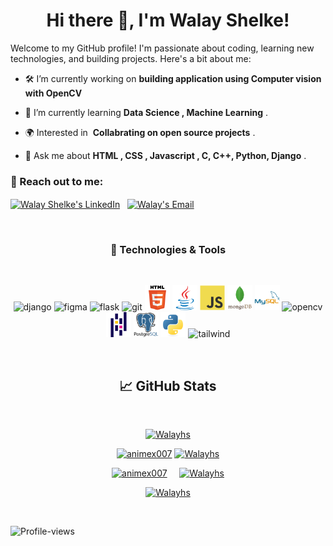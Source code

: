 <h1 align="center">Hi there 👋, I'm Walay Shelke!</h1> 

Welcome to my GitHub profile! I'm passionate about coding, learning new technologies, and building projects. Here's a bit about me:

- 🛠️ I’m currently working on **building application using Computer vision with OpenCV**

- 📖 I’m currently learning **Data Science , Machine Learning** .

- 🌍 Interested in ‍ **Collabrating on open source projects** .

- 💬 Ask me about **HTML , CSS , Javascript , C, C++, Python, Django** .

<h3 align="left">💬 Reach out to me:</h3>

<p align="left"><a href="https://www.linkedin.com/in/walay-shelke-662a81258/" target="blank"><img align="center" src="https://raw.githubusercontent.com/rahuldkjain/github-profile-readme-generator/master/src/images/icons/Social/linked-in-alt.svg" alt="Walay Shelke's LinkedIn" height="30" width="40" /></a> &nbsp <a href="https://mail.google.com/mail/?view=cm&fs=1&to=shwalay.dev@gmail.com" target="blank"> <img align="center" src="https://upload.wikimedia.org/wikipedia/commons/7/7e/Gmail_icon_%282020%29.svg" alt="Walay's Email" height="30" width="40" /></a></p>

<br>

<h3 align="center" >🔧 Technologies & Tools </h3>
<br>  
<p align="center"> <img src="https://cdn.worldvectorlogo.com/logos/django.svg" alt="django" width="40" height="40"/> <img src="https://www.vectorlogo.zone/logos/figma/figma-icon.svg" alt="figma" width="40" height="40"/> <img src="https://www.vectorlogo.zone/logos/pocoo_flask/pocoo_flask-icon.svg" alt="flask" width="40" height="40"/> <img src="https://www.vectorlogo.zone/logos/git-scm/git-scm-icon.svg" alt="git" width="40" height="40"/> <img src="https://raw.githubusercontent.com/devicons/devicon/master/icons/html5/html5-original-wordmark.svg" alt="html5" width="40" height="40"/>  <img src="https://raw.githubusercontent.com/devicons/devicon/master/icons/java/java-original.svg" alt="java" width="40" height="40"/> <img src="https://raw.githubusercontent.com/devicons/devicon/master/icons/javascript/javascript-original.svg" alt="javascript" width="40" height="40"/> <!--<img src="https://www.vectorlogo.zone/logos/kotlinlang/kotlinlang-icon.svg" alt="kotlin" width="40" height="40"/> <img src="https://www.vectorlogo.zone/logos/kubernetes/kubernetes-icon.svg" alt="kubernetes" width="40" height="40"/> <img src="https://raw.githubusercontent.com/devicons/devicon/master/icons/linux/linux-original.svg" alt="linux" width="40" height="40"/> --><img src="https://raw.githubusercontent.com/devicons/devicon/master/icons/mongodb/mongodb-original-wordmark.svg" alt="mongodb" width="40" height="40"/> <img src="https://raw.githubusercontent.com/devicons/devicon/master/icons/mysql/mysql-original-wordmark.svg" alt="mysql" width="40" height="40"/> <!--<img src="https://cdn.worldvectorlogo.com/logos/nextjs-2.svg" alt="nextjs" width="40" height="40"/> <img src="https://raw.githubusercontent.com/devicons/devicon/master/icons/nodejs/nodejs-original-wordmark.svg" alt="nodejs" width="40" height="40"/> --><img src="https://www.vectorlogo.zone/logos/opencv/opencv-icon.svg" alt="opencv" width="40" height="40"/> <img src="https://raw.githubusercontent.com/devicons/devicon/2ae2a900d2f041da66e950e4d48052658d850630/icons/pandas/pandas-original.svg" alt="pandas" width="40" height="40"/> <img src="https://raw.githubusercontent.com/devicons/devicon/master/icons/postgresql/postgresql-original-wordmark.svg" alt="postgresql" width="40" height="40"/> <img src="https://raw.githubusercontent.com/devicons/devicon/master/icons/python/python-original.svg" alt="python" width="40" height="40"/> <!-- <img src="https://raw.githubusercontent.com/devicons/devicon/master/icons/react/react-original-wordmark.svg" alt="react" width="40" height="40"/> --> <img src="https://www.vectorlogo.zone/logos/tailwindcss/tailwindcss-icon.svg" alt="tailwind" width="40" height="40"/> <!--<img src="https://www.vectorlogo.zone/logos/tensorflow/tensorflow-icon.svg" alt="tensorflow" width="40" height="40"/>--></p>

<br>
<h2 align="center">📈 GitHub Stats </h2>
<br>
<p align="center"><a href="https://github.com/ryo-ma/github-profile-trophy"><img src="https://github-profile-trophy.vercel.app/?username=Walayhs&theme=algolia&no-frame=true&margin-w=10&margin-h=15" alt="Walayhs" /></a> </p>
<p align="center"> <a href="https://git.io/streak-stats"><img src="https://streak-stats.demolab.com?user=Walayhs&theme=chartreuse-dark&hide_border=true&ring=EBBA07&fire=EB5454&currStreakNum=FF905A&currStreakLabel=EB5454" alt="animex007" /></a> <a href=""><img src="https://github-readme-stats.vercel.app/api?username=Walayhs&theme=chartreuse-dark&show_icons=true&hide_border=true" alt="Walayhs" /></a></p>

<p align="center"> <a href="https://quira.sh?utm_source=widgets&utm_campaign=Walayhs"><img src="https://stats.quira.sh/Walayhs/github?theme=dark" alt="animex007" /></a> &nbsp &nbsp <a href="https://quira.sh?utm_source=widgets&utm_campaign=Walayhs"><img src="https://stats.quira.sh/Walayhs/dependencies?theme=dark" alt="Walayhs" /></a> </p>
<p align="center"> <a href=""><img src="https://stats.quira.sh/Walayhs/languages-over-time?theme=dark" alt="Walayhs" /></a> </p>
<br>

![Profile-views](https://komarev.com/ghpvc/?username=Walayhs&abbreviated=true&style=for-the-badge&color=013042)











